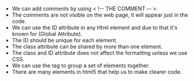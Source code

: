 * We can add comments by using < !-- THE COMMENT -- >
* The comments are not visible on the web page, it will appear just in the code.
* We can use the ID attribute in any Html element and due to that it's known for (Global Attribute).
* The ID should be unique for each element.
* The class attribute can be shared by more than one element.
* The class and ID attribute does not affect the formatting unless we use CSS.
* We can use the tag to group a set of elements together.
* There are many elements in html5 that help us to make clearer code.
